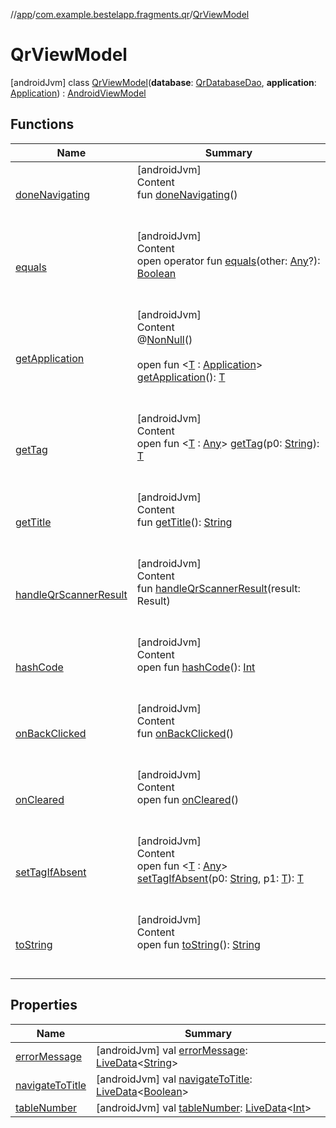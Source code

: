//[app](../../index.md)/[com.example.bestelapp.fragments.qr](../index.md)/[QrViewModel](index.md)



# QrViewModel  
 [androidJvm] class [QrViewModel](index.md)(**database**: [QrDatabaseDao](../../com.example.bestelapp.data.qr/-qr-database-dao/index.md), **application**: [Application](https://developer.android.com/reference/kotlin/android/app/Application.html)) : [AndroidViewModel](https://developer.android.com/reference/kotlin/androidx/lifecycle/AndroidViewModel.html)   


## Functions  
  
|  Name|  Summary| 
|---|---|
| <a name="com.example.bestelapp.fragments.qr/QrViewModel/doneNavigating/#/PointingToDeclaration/"></a>[doneNavigating](done-navigating.md)| <a name="com.example.bestelapp.fragments.qr/QrViewModel/doneNavigating/#/PointingToDeclaration/"></a>[androidJvm]  <br>Content  <br>fun [doneNavigating](done-navigating.md)()  <br><br><br>
| <a name="kotlin/Any/equals/#kotlin.Any?/PointingToDeclaration/"></a>[equals](../../com.example.bestelapp.repository/-product-repository/index.md#%5Bkotlin%2FAny%2Fequals%2F%23kotlin.Any%3F%2FPointingToDeclaration%2F%5D%2FFunctions%2F-1734719689)| <a name="kotlin/Any/equals/#kotlin.Any?/PointingToDeclaration/"></a>[androidJvm]  <br>Content  <br>open operator fun [equals](../../com.example.bestelapp.repository/-product-repository/index.md#%5Bkotlin%2FAny%2Fequals%2F%23kotlin.Any%3F%2FPointingToDeclaration%2F%5D%2FFunctions%2F-1734719689)(other: [Any](https://kotlinlang.org/api/latest/jvm/stdlib/kotlin/-any/index.html)?): [Boolean](https://kotlinlang.org/api/latest/jvm/stdlib/kotlin/-boolean/index.html)  <br><br><br>
| <a name="androidx.lifecycle/AndroidViewModel/getApplication/#/PointingToDeclaration/"></a>[getApplication](../../com.example.bestelapp.fragments.title/-title-view-model/index.md#%5Bandroidx.lifecycle%2FAndroidViewModel%2FgetApplication%2F%23%2FPointingToDeclaration%2F%5D%2FFunctions%2F-1734719689)| <a name="androidx.lifecycle/AndroidViewModel/getApplication/#/PointingToDeclaration/"></a>[androidJvm]  <br>Content  <br>@[NonNull](https://developer.android.com/reference/kotlin/androidx/annotation/NonNull.html)()  <br>  <br>open fun <[T](../../com.example.bestelapp.fragments.title/-title-view-model/index.md#%5Bandroidx.lifecycle%2FAndroidViewModel%2FgetApplication%2F%23%2FPointingToDeclaration%2F%5D%2FFunctions%2F-1734719689) : [Application](https://developer.android.com/reference/kotlin/android/app/Application.html)> [getApplication](../../com.example.bestelapp.fragments.title/-title-view-model/index.md#%5Bandroidx.lifecycle%2FAndroidViewModel%2FgetApplication%2F%23%2FPointingToDeclaration%2F%5D%2FFunctions%2F-1734719689)(): [T](../../com.example.bestelapp.fragments.title/-title-view-model/index.md#%5Bandroidx.lifecycle%2FAndroidViewModel%2FgetApplication%2F%23%2FPointingToDeclaration%2F%5D%2FFunctions%2F-1734719689)  <br><br><br>
| <a name="androidx.lifecycle/ViewModel/getTag/#kotlin.String/PointingToDeclaration/"></a>[getTag](../../com.example.bestelapp.fragments.title/-title-view-model/index.md#%5Bandroidx.lifecycle%2FViewModel%2FgetTag%2F%23kotlin.String%2FPointingToDeclaration%2F%5D%2FFunctions%2F-1734719689)| <a name="androidx.lifecycle/ViewModel/getTag/#kotlin.String/PointingToDeclaration/"></a>[androidJvm]  <br>Content  <br>open fun <[T](../../com.example.bestelapp.fragments.title/-title-view-model/index.md#%5Bandroidx.lifecycle%2FViewModel%2FgetTag%2F%23kotlin.String%2FPointingToDeclaration%2F%5D%2FFunctions%2F-1734719689) : [Any](https://kotlinlang.org/api/latest/jvm/stdlib/kotlin/-any/index.html)> [getTag](../../com.example.bestelapp.fragments.title/-title-view-model/index.md#%5Bandroidx.lifecycle%2FViewModel%2FgetTag%2F%23kotlin.String%2FPointingToDeclaration%2F%5D%2FFunctions%2F-1734719689)(p0: [String](https://kotlinlang.org/api/latest/jvm/stdlib/kotlin/-string/index.html)): [T](../../com.example.bestelapp.fragments.title/-title-view-model/index.md#%5Bandroidx.lifecycle%2FViewModel%2FgetTag%2F%23kotlin.String%2FPointingToDeclaration%2F%5D%2FFunctions%2F-1734719689)  <br><br><br>
| <a name="com.example.bestelapp.fragments.qr/QrViewModel/getTitle/#/PointingToDeclaration/"></a>[getTitle](get-title.md)| <a name="com.example.bestelapp.fragments.qr/QrViewModel/getTitle/#/PointingToDeclaration/"></a>[androidJvm]  <br>Content  <br>fun [getTitle](get-title.md)(): [String](https://kotlinlang.org/api/latest/jvm/stdlib/kotlin/-string/index.html)  <br><br><br>
| <a name="com.example.bestelapp.fragments.qr/QrViewModel/handleQrScannerResult/#com.google.zxing.Result/PointingToDeclaration/"></a>[handleQrScannerResult](handle-qr-scanner-result.md)| <a name="com.example.bestelapp.fragments.qr/QrViewModel/handleQrScannerResult/#com.google.zxing.Result/PointingToDeclaration/"></a>[androidJvm]  <br>Content  <br>fun [handleQrScannerResult](handle-qr-scanner-result.md)(result: Result)  <br><br><br>
| <a name="kotlin/Any/hashCode/#/PointingToDeclaration/"></a>[hashCode](../../com.example.bestelapp.repository/-product-repository/index.md#%5Bkotlin%2FAny%2FhashCode%2F%23%2FPointingToDeclaration%2F%5D%2FFunctions%2F-1734719689)| <a name="kotlin/Any/hashCode/#/PointingToDeclaration/"></a>[androidJvm]  <br>Content  <br>open fun [hashCode](../../com.example.bestelapp.repository/-product-repository/index.md#%5Bkotlin%2FAny%2FhashCode%2F%23%2FPointingToDeclaration%2F%5D%2FFunctions%2F-1734719689)(): [Int](https://kotlinlang.org/api/latest/jvm/stdlib/kotlin/-int/index.html)  <br><br><br>
| <a name="com.example.bestelapp.fragments.qr/QrViewModel/onBackClicked/#/PointingToDeclaration/"></a>[onBackClicked](on-back-clicked.md)| <a name="com.example.bestelapp.fragments.qr/QrViewModel/onBackClicked/#/PointingToDeclaration/"></a>[androidJvm]  <br>Content  <br>fun [onBackClicked](on-back-clicked.md)()  <br><br><br>
| <a name="androidx.lifecycle/ViewModel/onCleared/#/PointingToDeclaration/"></a>[onCleared](../../com.example.bestelapp.fragments.title/-title-view-model/index.md#%5Bandroidx.lifecycle%2FViewModel%2FonCleared%2F%23%2FPointingToDeclaration%2F%5D%2FFunctions%2F-1734719689)| <a name="androidx.lifecycle/ViewModel/onCleared/#/PointingToDeclaration/"></a>[androidJvm]  <br>Content  <br>open fun [onCleared](../../com.example.bestelapp.fragments.title/-title-view-model/index.md#%5Bandroidx.lifecycle%2FViewModel%2FonCleared%2F%23%2FPointingToDeclaration%2F%5D%2FFunctions%2F-1734719689)()  <br><br><br>
| <a name="androidx.lifecycle/ViewModel/setTagIfAbsent/#kotlin.String#TypeParam(bounds=[kotlin.Any])/PointingToDeclaration/"></a>[setTagIfAbsent](../../com.example.bestelapp.fragments.title/-title-view-model/index.md#%5Bandroidx.lifecycle%2FViewModel%2FsetTagIfAbsent%2F%23kotlin.String%23TypeParam%28bounds%3D%5Bkotlin.Any%5D%29%2FPointingToDeclaration%2F%5D%2FFunctions%2F-1734719689)| <a name="androidx.lifecycle/ViewModel/setTagIfAbsent/#kotlin.String#TypeParam(bounds=[kotlin.Any])/PointingToDeclaration/"></a>[androidJvm]  <br>Content  <br>open fun <[T](../../com.example.bestelapp.fragments.title/-title-view-model/index.md#%5Bandroidx.lifecycle%2FViewModel%2FsetTagIfAbsent%2F%23kotlin.String%23TypeParam%28bounds%3D%5Bkotlin.Any%5D%29%2FPointingToDeclaration%2F%5D%2FFunctions%2F-1734719689) : [Any](https://kotlinlang.org/api/latest/jvm/stdlib/kotlin/-any/index.html)> [setTagIfAbsent](../../com.example.bestelapp.fragments.title/-title-view-model/index.md#%5Bandroidx.lifecycle%2FViewModel%2FsetTagIfAbsent%2F%23kotlin.String%23TypeParam%28bounds%3D%5Bkotlin.Any%5D%29%2FPointingToDeclaration%2F%5D%2FFunctions%2F-1734719689)(p0: [String](https://kotlinlang.org/api/latest/jvm/stdlib/kotlin/-string/index.html), p1: [T](../../com.example.bestelapp.fragments.title/-title-view-model/index.md#%5Bandroidx.lifecycle%2FViewModel%2FsetTagIfAbsent%2F%23kotlin.String%23TypeParam%28bounds%3D%5Bkotlin.Any%5D%29%2FPointingToDeclaration%2F%5D%2FFunctions%2F-1734719689)): [T](../../com.example.bestelapp.fragments.title/-title-view-model/index.md#%5Bandroidx.lifecycle%2FViewModel%2FsetTagIfAbsent%2F%23kotlin.String%23TypeParam%28bounds%3D%5Bkotlin.Any%5D%29%2FPointingToDeclaration%2F%5D%2FFunctions%2F-1734719689)  <br><br><br>
| <a name="kotlin/Any/toString/#/PointingToDeclaration/"></a>[toString](../../com.example.bestelapp.repository/-product-repository/index.md#%5Bkotlin%2FAny%2FtoString%2F%23%2FPointingToDeclaration%2F%5D%2FFunctions%2F-1734719689)| <a name="kotlin/Any/toString/#/PointingToDeclaration/"></a>[androidJvm]  <br>Content  <br>open fun [toString](../../com.example.bestelapp.repository/-product-repository/index.md#%5Bkotlin%2FAny%2FtoString%2F%23%2FPointingToDeclaration%2F%5D%2FFunctions%2F-1734719689)(): [String](https://kotlinlang.org/api/latest/jvm/stdlib/kotlin/-string/index.html)  <br><br><br>


## Properties  
  
|  Name|  Summary| 
|---|---|
| <a name="com.example.bestelapp.fragments.qr/QrViewModel/errorMessage/#/PointingToDeclaration/"></a>[errorMessage](error-message.md)| <a name="com.example.bestelapp.fragments.qr/QrViewModel/errorMessage/#/PointingToDeclaration/"></a> [androidJvm] val [errorMessage](error-message.md): [LiveData](https://developer.android.com/reference/kotlin/androidx/lifecycle/LiveData.html)<[String](https://kotlinlang.org/api/latest/jvm/stdlib/kotlin/-string/index.html)>   <br>
| <a name="com.example.bestelapp.fragments.qr/QrViewModel/navigateToTitle/#/PointingToDeclaration/"></a>[navigateToTitle](navigate-to-title.md)| <a name="com.example.bestelapp.fragments.qr/QrViewModel/navigateToTitle/#/PointingToDeclaration/"></a> [androidJvm] val [navigateToTitle](navigate-to-title.md): [LiveData](https://developer.android.com/reference/kotlin/androidx/lifecycle/LiveData.html)<[Boolean](https://kotlinlang.org/api/latest/jvm/stdlib/kotlin/-boolean/index.html)>   <br>
| <a name="com.example.bestelapp.fragments.qr/QrViewModel/tableNumber/#/PointingToDeclaration/"></a>[tableNumber](table-number.md)| <a name="com.example.bestelapp.fragments.qr/QrViewModel/tableNumber/#/PointingToDeclaration/"></a> [androidJvm] val [tableNumber](table-number.md): [LiveData](https://developer.android.com/reference/kotlin/androidx/lifecycle/LiveData.html)<[Int](https://kotlinlang.org/api/latest/jvm/stdlib/kotlin/-int/index.html)>   <br>

